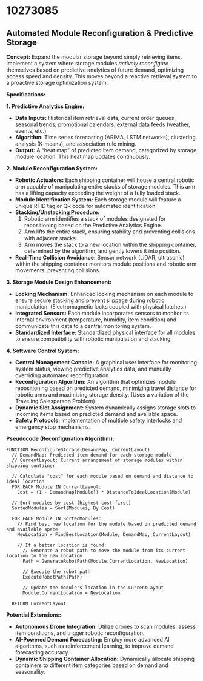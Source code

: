 # 10273085

## Automated Module Reconfiguration & Predictive Storage

**Concept:** Expand the modular storage beyond simply retrieving items. Implement a system where storage modules *actively reconfigure* themselves based on predictive analytics of future demand, optimizing access speed and density. This moves beyond a reactive retrieval system to a proactive storage optimization system.

**Specifications:**

**1. Predictive Analytics Engine:**

*   **Data Inputs:** Historical item retrieval data, current order queues, seasonal trends, promotional calendars, external data feeds (weather, events, etc.).
*   **Algorithm:** Time series forecasting (ARIMA, LSTM networks), clustering analysis (K-means), and association rule mining.
*   **Output:**  A “heat map” of predicted item demand, categorized by storage module location. This heat map updates continuously.

**2. Module Reconfiguration System:**

*   **Robotic Actuators:**  Each shipping container will house a central robotic arm capable of manipulating entire stacks of storage modules. This arm has a lifting capacity exceeding the weight of a fully loaded stack.
*   **Module Identification System:**  Each storage module will feature a unique RFID tag or QR code for automated identification.
*   **Stacking/Unstacking Procedure:**
    1.  Robotic arm identifies a stack of modules designated for repositioning based on the Predictive Analytics Engine.
    2.  Arm lifts the entire stack, ensuring stability and preventing collisions with adjacent stacks.
    3.  Arm moves the stack to a new location within the shipping container, determined by the algorithm, and gently lowers it into position.
*   **Real-Time Collision Avoidance:**  Sensor network (LiDAR, ultrasonic) within the shipping container monitors module positions and robotic arm movements, preventing collisions.

**3. Storage Module Design Enhancement:**

*   **Locking Mechanism:** Enhanced locking mechanism on each module to ensure secure stacking and prevent slippage during robotic manipulation. (Electromagnetic locks coupled with physical latches.)
*   **Integrated Sensors:** Each module incorporates sensors to monitor its internal environment (temperature, humidity, item condition) and communicate this data to a central monitoring system.
*   **Standardized Interface:** Standardized physical interface for all modules to ensure compatibility with robotic manipulation and stacking.

**4. Software Control System:**

*   **Central Management Console:**  A graphical user interface for monitoring system status, viewing predictive analytics data, and manually overriding automated reconfiguration.
*   **Reconfiguration Algorithm:** An algorithm that optimizes module repositioning based on predicted demand, minimizing travel distance for robotic arms and maximizing storage density.  (Uses a variation of the Traveling Salesperson Problem)
*   **Dynamic Slot Assignment:** System dynamically assigns storage slots to incoming items based on predicted demand and available space.
*   **Safety Protocols:** Implementation of multiple safety interlocks and emergency stop mechanisms.

**Pseudocode (Reconfiguration Algorithm):**

```
FUNCTION ReconfigureStorage(DemandMap, CurrentLayout):
  // DemandMap: Predicted item demand for each storage module
  // CurrentLayout: Current arrangement of storage modules within shipping container

  // Calculate "cost" for each module based on demand and distance to ideal location
  FOR EACH Module IN CurrentLayout:
    Cost = (1 - DemandMap[Module]) * DistanceToIdealLocation(Module)

  // Sort modules by cost (highest cost first)
  SortedModules = Sort(Modules, By Cost)

  FOR EACH Module IN SortedModules:
    // Find best new location for the module based on predicted demand and available space
    NewLocation = FindBestLocation(Module, DemandMap, CurrentLayout)

    // If a better location is found:
      // Generate a robot path to move the module from its current location to the new location
      Path = GenerateRobotPath(Module.CurrentLocation, NewLocation)

      // Execute the robot path
      ExecuteRobotPath(Path)

      // Update the module's location in the CurrentLayout
      Module.CurrentLocation = NewLocation

  RETURN CurrentLayout
```

**Potential Extensions:**

*   **Autonomous Drone Integration:**  Utilize drones to scan modules, assess item conditions, and trigger robotic reconfiguration.
*   **AI-Powered Demand Forecasting:**  Employ more advanced AI algorithms, such as reinforcement learning, to improve demand forecasting accuracy.
*   **Dynamic Shipping Container Allocation:**  Dynamically allocate shipping containers to different item categories based on demand and seasonality.